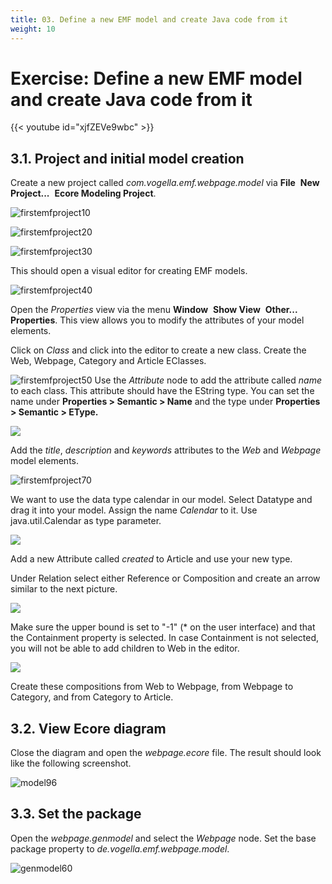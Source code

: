 ```yaml
---
title: 03. Define a new EMF model and create Java code from it
weight: 10
---
```


# Exercise: Define a new EMF model and create Java code from it

{{< youtube id="xjfZEVe9wbc" >}}


## 3.1. Project and initial model creation

Create a new project called *com.vogella.emf.webpage.model* via **File**  **New**  **Project...​**  **Ecore Modeling Project**.

![firstemfproject10](/img/image6.png)

![firstemfproject20](/img/image7.png)

![firstemfproject30](/img/image8.png)

This should open a visual editor for creating EMF models.

![firstemfproject40](/img/image9.png)

Open the *Properties* view via the menu **Window**  **Show View**  **Other...​**  **Properties**. This view allows you to modify the attributes of your model elements.

Click on *Class* and click into the editor to create a new class. Create the Web, Webpage, Category and Article EClasses.

![firstemfproject50](/img/image10.png)
Use the *Attribute* node to add the attribute called *name* to each class. This attribute should have the EString type. You can set the name under **Properties \> Semantic \> Name** and the type under **Properties \> Semantic \> EType.**

![](/img/image11.png)

Add the *title*, *description* and *keywords* attributes to the *Web* and *Webpage* model elements.

![firstemfproject70](/img/image12.png)

We want to use the data type calendar in our model. Select Datatype and drag it into your model. Assign the name *Calendar* to it. Use java.util.Calendar as type parameter.

![](/img/image13.png)

Add a new Attribute called *created* to Article and use your new type.

Under Relation select either Reference or Composition and create an arrow similar to the next picture.

![](/img/image14.png)

Make sure the upper bound is set to \"-1\" (\* on the user interface) and that the Containment property is selected. In case Containment is not selected, you will not be able to add children to Web in the editor.

![](/img/image15.png)

Create these compositions from Web to Webpage, from Webpage to Category, and from Category to Article.

## 3.2. View Ecore diagram

Close the diagram and open the *webpage.ecore* file. The result should look like the following screenshot.

![model96](/img/image16.png)

## 3.3. Set the package

Open the *webpage.genmodel* and select the *Webpage* node. Set the base package property to *de.vogella.emf.webpage.model*.

![genmodel60](/img/image17.png)